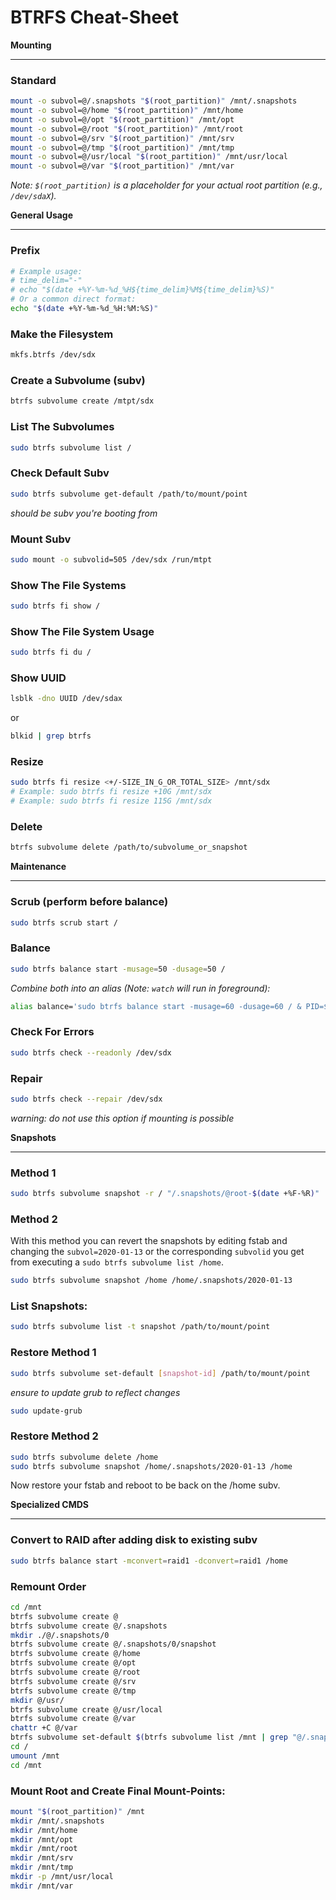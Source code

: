 # BTRFS Cheat-Sheet

**Mounting**

---

### Standard

```bash
mount -o subvol=@/.snapshots "$(root_partition)" /mnt/.snapshots
mount -o subvol=@/home "$(root_partition)" /mnt/home
mount -o subvol=@/opt "$(root_partition)" /mnt/opt
mount -o subvol=@/root "$(root_partition)" /mnt/root
mount -o subvol=@/srv "$(root_partition)" /mnt/srv
mount -o subvol=@/tmp "$(root_partition)" /mnt/tmp
mount -o subvol=@/usr/local "$(root_partition)" /mnt/usr/local
mount -o subvol=@/var "$(root_partition)" /mnt/var
```
*Note: `$(root_partition)` is a placeholder for your actual root partition (e.g., `/dev/sdaX`).*

**General Usage**

---

### Prefix

```bash
# Example usage:
# time_delim="-"
# echo "$(date +%Y-%m-%d_%H${time_delim}%M${time_delim}%S)"
# Or a common direct format:
echo "$(date +%Y-%m-%d_%H:%M:%S)"
```

### Make the Filesystem

```bash
mkfs.btrfs /dev/sdx
```

### Create a Subvolume (subv)

```bash
btrfs subvolume create /mtpt/sdx
```

### List The Subvolumes

```bash
sudo btrfs subvolume list /
```

### Check Default Subv

```bash
sudo btrfs subvolume get-default /path/to/mount/point
```
*should be subv you're booting from*

### Mount Subv

```bash
sudo mount -o subvolid=505 /dev/sdx /run/mtpt
```

### Show The File Systems

```bash
sudo btrfs fi show /
```

### Show The File System Usage

```bash
sudo btrfs fi du /
```

### Show UUID

```bash
lsblk -dno UUID /dev/sdax
```

or

```bash
blkid | grep btrfs
```

### Resize

```bash
sudo btrfs fi resize <+/-SIZE_IN_G_OR_TOTAL_SIZE> /mnt/sdx
# Example: sudo btrfs fi resize +10G /mnt/sdx
# Example: sudo btrfs fi resize 115G /mnt/sdx
```

### Delete

```bash
btrfs subvolume delete /path/to/subvolume_or_snapshot
```

**Maintenance**

---

### Scrub (perform before balance)

```bash
sudo btrfs scrub start /
```

### Balance

```bash
sudo btrfs balance start -musage=50 -dusage=50 /
```

*Combine both into an alias (Note: `watch` will run in foreground):*

```bash
alias balance='sudo btrfs balance start -musage=60 -dusage=60 / & PID=$!; sudo watch -t -n5 btrfs balance status /; wait $PID'
```

### Check For Errors

```bash
sudo btrfs check --readonly /dev/sdx
```

### Repair

```bash
sudo btrfs check --repair /dev/sdx
```
*warning: do not use this option if mounting is possible*

**Snapshots**

---

### Method 1

```bash
sudo btrfs subvolume snapshot -r / "/.snapshots/@root-$(date +%F-%R)"
```

### Method 2

With this method you can revert the snapshots by editing fstab
and changing the `subvol=2020-01-13` or the corresponding `subvolid`
you get from executing a `sudo btrfs subvolume list /home`.

```bash
sudo btrfs subvolume snapshot /home /home/.snapshots/2020-01-13
```

### List Snapshots:

```bash
sudo btrfs subvolume list -t snapshot /path/to/mount/point
```

### Restore Method 1

```bash
sudo btrfs subvolume set-default [snapshot-id] /path/to/mount/point
```
*ensure to update grub to reflect changes*

```bash
sudo update-grub
```

### Restore Method 2

```bash
sudo btrfs subvolume delete /home
sudo btrfs subvolume snapshot /home/.snapshots/2020-01-13 /home
```

Now restore your fstab and reboot to be back on the /home subv.

**Specialized CMDS**

---

### Convert to RAID after adding disk to existing subv

```bash
sudo btrfs balance start -mconvert=raid1 -dconvert=raid1 /home
```

### Remount Order

```bash
cd /mnt
btrfs subvolume create @
btrfs subvolume create @/.snapshots
mkdir ./@/.snapshots/0
btrfs subvolume create @/.snapshots/0/snapshot
btrfs subvolume create @/home
btrfs subvolume create @/opt
btrfs subvolume create @/root
btrfs subvolume create @/srv
btrfs subvolume create @/tmp
mkdir @/usr/
btrfs subvolume create @/usr/local
btrfs subvolume create @/var
chattr +C @/var
btrfs subvolume set-default $(btrfs subvolume list /mnt | grep "@/.snapshots/0/snapshot" | grep -oP '(?<=ID )[0-9]+') /mnt
cd /
umount /mnt
cd /mnt
```

### Mount Root and Create Final Mount-Points:

```bash
mount "$(root_partition)" /mnt
mkdir /mnt/.snapshots
mkdir /mnt/home
mkdir /mnt/opt
mkdir /mnt/root
mkdir /mnt/srv
mkdir /mnt/tmp
mkdir -p /mnt/usr/local
mkdir /mnt/var
``````
